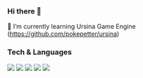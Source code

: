 ### Hi there 👋

<!--
**hypercubed-music/hypercubed-music** is a ✨ _special_ ✨ repository because its `README.md` (this file) appears on your GitHub profile.

Here are some ideas to get you started:

- 🔭 I’m currently working on ...
- 🌱 I’m currently learning ...
- 👯 I’m looking to collaborate on ...
- 🤔 I’m looking for help with ...
- 💬 Ask me about ...
- 📫 How to reach me: ...
- 😄 Pronouns: ...
- ⚡ Fun fact: ...
-->

🌱 I’m currently learning Ursina Game Engine (https://github.com/pokepetter/ursina)

### Tech & Languages

<img src="https://img.shields.io/badge/-Python-green?style=for-the-badge&logo=python">
<img src="https://img.shields.io/badge/-Arduino-red?style=for-the-badge&logo=arduino">
<img src="https://img.shields.io/badge/-Unity-blue?style=for-the-badge&logo=unity">
<img src="https://img.shields.io/badge/-Java-yellow?style=for-the-badge&logo=java">
<img src="https://img.shields.io/badge/-C%2FC++-orange?style=for-the-badge&logo=c">
